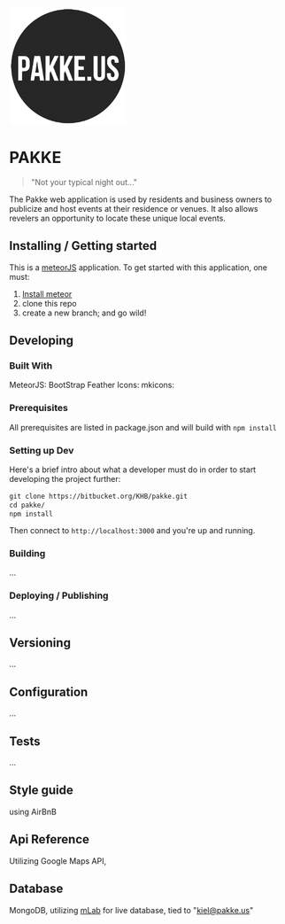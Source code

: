 ![Logo of the project](./public/logo.jpg)

# PAKKE
> "Not your typical night out..."

The Pakke web application is used by residents and business owners to publicize and host events at their residence or venues. It also allows revelers an opportunity to locate these unique local events.

## Installing / Getting started

This is a [meteorJS](http://docs.meteor.com) application. To get started with this application, one must:

1. [Install meteor](https://www.meteor.com/install)
2. clone this repo
3. create a new branch; and go wild!


## Developing

### Built With
MeteorJS:
BootStrap
Feather Icons:
mkicons: 

### Prerequisites
All prerequisites are listed in package.json and will build with `npm install`

### Setting up Dev

Here's a brief intro about what a developer must do in order to start developing
the project further:

```shell
git clone https://bitbucket.org/KHB/pakke.git
cd pakke/
npm install
```
Then connect to `http://localhost:3000` and you're up and running.


### Building

...

### Deploying / Publishing

...

## Versioning

...

## Configuration

...

## Tests

...

## Style guide

using AirBnB

## Api Reference

Utilizing Google Maps API, 


## Database

MongoDB, 
utilizing [mLab](mlab.com) for live database, tied to "kiel@pakke.us"


